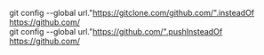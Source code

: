git config --global url."https://gitclone.com/github.com/".insteadOf https://github.com/<br>
git config --global url."https://github.com/".pushInsteadOf https://github.com/